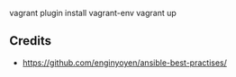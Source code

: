 vagrant plugin install vagrant-env
<fill in env variables>
vagrant up


## Credits

- https://github.com/enginyoyen/ansible-best-practises/

